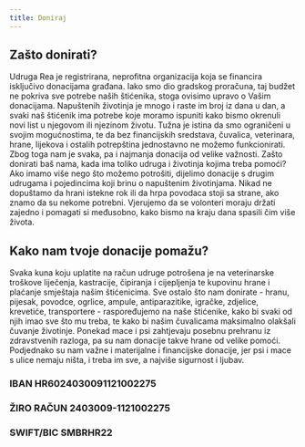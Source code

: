 ```yaml
---
title: Doniraj
---
```


## Zašto donirati?
Udruga Rea je registrirana, neprofitna organizacija koja se financira isključivo donacijama građana. Iako smo dio gradskog proračuna, taj budžet ne pokriva sve potrebe naših štićenika, stoga ovisimo upravo o Vašim donacijama. Napuštenih životinja je mnogo i raste im broj iz dana u dan, a svaki naš štićenik ima potrebe koje moramo ispuniti kako bismo okrenuli novi list u njegovom ili njezinom životu. Tužna je istina da smo ograničeni u svojim mogućnostima, te da bez financijskih sredstava, čuvalica, veterinara, hrane, lijekova i ostalih potrepština jednostavno ne možemo funkcionirati. Zbog toga nam je svaka, pa i najmanja donacija od velike važnosti. Zašto donirati baš nama, kada ima toliko udruga i životinja kojima treba pomoći? Ako imamo više nego što možemo potrošiti, dijelimo donacije s drugim udrugama i pojedincima koji brinu o napuštenim životinjama. Nikad ne dopuštamo da hrani istekne rok ili da hrpa povodaca stoji sa strane, ako znamo da su nekome potrebni. Vjerujemo da se volonteri moraju držati zajedno i pomagati si međusobno, kako bismo na kraju dana spasili čim više života.

## Kako nam tvoje donacije pomažu?
Svaka kuna koju uplatite na račun udruge potrošena je na veterinarske troškove liječenja, kastracije, čipiranja i cijepljenja te kupovinu hrane i plaćanje smještaja našim štićenicima. Sve ostalo što nam donirate - hranu, pijesak, povodce, ogrlice, ampule, antiparazitike, igračke, zdjelice, krevetiće, transportere - raspoređujemo na naše štićenike, kako bi svaki od njih imao sve što mu treba, te kako bi našim čuvalicama maksimalno olakšali čuvanje životinje. Ponekad mace i psi zahtjevaju posebnu prehranu iz zdravstvenih razloga, pa su nam donacije takve hrane od velike pomoći. Podjednako su nam važne i materijalne i financijske donacije, jer psi i mace s ulice nemaju ništa, i treba im sve, a najviše sigurnost i ljubav.

### IBAN **HR6024030091121002275**<br>
### ŽIRO RAČUN **2403009-1121002275**<br>
### SWIFT/BIC **SMBRHR22**<br>